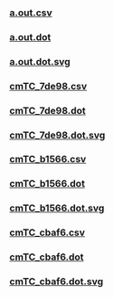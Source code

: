 ### [a.out.csv](a.out.csv)
### [a.out.dot](a.out.dot)
### [a.out.dot.svg](a.out.dot.svg)
### [cmTC_7de98.csv](cmTC_7de98.csv)
### [cmTC_7de98.dot](cmTC_7de98.dot)
### [cmTC_7de98.dot.svg](cmTC_7de98.dot.svg)
### [cmTC_b1566.csv](cmTC_b1566.csv)
### [cmTC_b1566.dot](cmTC_b1566.dot)
### [cmTC_b1566.dot.svg](cmTC_b1566.dot.svg)
### [cmTC_cbaf6.csv](cmTC_cbaf6.csv)
### [cmTC_cbaf6.dot](cmTC_cbaf6.dot)
### [cmTC_cbaf6.dot.svg](cmTC_cbaf6.dot.svg)
